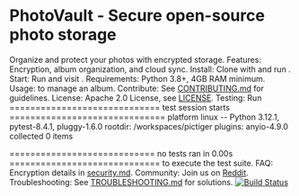 # PhotoVault - Secure open-source photo storage
Organize and protect your photos with encrypted storage.
Features: Encryption, album organization, and cloud sync.
Install: Clone with  and run .
Start: Run  and visit .
Requirements: Python 3.8+, 4GB RAM minimum.
Usage:  to manage an album.
Contribute: See [CONTRIBUTING.md](CONTRIBUTING.md) for guidelines.
License: Apache 2.0 License, see [LICENSE](LICENSE).
Testing: Run ============================= test session starts ==============================
platform linux -- Python 3.12.1, pytest-8.4.1, pluggy-1.6.0
rootdir: /workspaces/pictiger
plugins: anyio-4.9.0
collected 0 items

============================ no tests ran in 0.00s ============================= to execute the test suite.
FAQ: Encryption details in [security.md](docs/security.md).
Community: Join us on [Reddit](https://reddit.com/r/photovault).
Troubleshooting: See [TROUBLESHOOTING.md](docs/TROUBLESHOOTING.md) for solutions.
[![Build Status](https://github.com/user/photovault/workflows/CI/badge.svg)](https://github.com/user/photovault/actions)
